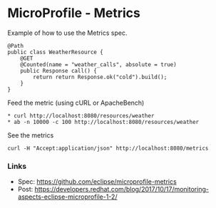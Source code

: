 # MicroProfile - Metrics

Example of how to use the Metrics spec.

```
@Path
public class WeatherResource {
	@GET
	@Counted(name = "weather_calls", absolute = true)
	public Response call() {
		return return Response.ok("cold").build();
	}
}
```


Feed the metric (using cURL or ApacheBench)

```
* curl http://localhost:8080/resources/weather
* ab -n 10000 -c 100 http://localhost:8080/resources/weather
```


See the metrics

```
curl -H "Accept:application/json" http://localhost:8080/metrics
```



### Links
* Spec: https://github.com/eclipse/microprofile-metrics
* Post: https://developers.redhat.com/blog/2017/10/17/monitoring-aspects-eclipse-microprofile-1-2/
